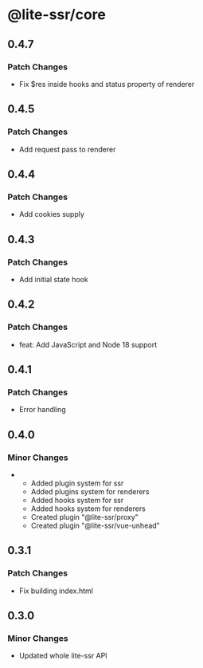 # @lite-ssr/core

## 0.4.7

### Patch Changes

- Fix $res inside hooks and status property of renderer

## 0.4.5

### Patch Changes

- Add request pass to renderer

## 0.4.4

### Patch Changes

- Add cookies supply

## 0.4.3

### Patch Changes

- Add initial state hook

## 0.4.2

### Patch Changes

- feat: Add JavaScript and Node 18 support

## 0.4.1

### Patch Changes

- Error handling

## 0.4.0

### Minor Changes

- - Added plugin system for ssr
  - Added plugins system for renderers
  - Added hooks system for ssr
  - Added hooks system for renderers
  - Created plugin "@lite-ssr/proxy"
  - Created plugin "@lite-ssr/vue-unhead"

## 0.3.1

### Patch Changes

- Fix building index.html

## 0.3.0

### Minor Changes

- Updated whole lite-ssr API
